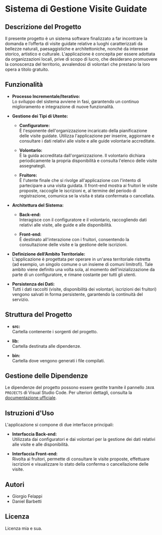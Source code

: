 # Sistema di Gestione Visite Guidate

## Descrizione del Progetto

Il presente progetto è un sistema software finalizzato a far incontrare la domanda e l’offerta di visite guidate relative a luoghi caratterizzati da bellezze naturali, paesaggistiche e architettoniche, nonché da interesse storico, artistico e culturale. L'applicazione è concepita per essere adottata da organizzazioni locali, prive di scopo di lucro, che desiderano promuovere la conoscenza del territorio, avvalendosi di volontari che prestano la loro opera a titolo gratuito.

## Funzionalità

- **Processo Incrementale/Iterativo:**  
  Lo sviluppo del sistema avviene in fasi, garantendo un continuo miglioramento e integrazione di nuove funzionalità.

- **Gestione dei Tipi di Utente:**  
  - **Configuratore:**  
    È l'esponente dell'organizzazione incaricato della pianificazione delle visite guidate. Utilizza l'applicazione per inserire, aggiornare e consultare i dati relativi alle visite e alle guide volontarie accreditate.
    
  - **Volontario:**  
    È la guida accreditata dall'organizzazione. Il volontario dichiara periodicamente la propria disponibilità e consulta l'elenco delle visite assegnategli.
    
  - **Fruitore:**  
    È l'utente finale che si rivolge all'applicazione con l'intento di partecipare a una visita guidata. Il front-end mostra ai fruitori le visite proposte, raccoglie le iscrizioni e, al termine del periodo di registrazione, comunica se la visita è stata confermata o cancellata.

- **Architettura del Sistema:**  
  - **Back-end:**  
    Interagisce con il configuratore e il volontario, raccogliendo dati relativi alle visite, alle guide e alle disponibilità.
    
  - **Front-end:**  
    È destinato all'interazione con i fruitori, consentendo la consultazione delle visite e la gestione delle iscrizioni.

- **Definizione dell’Ambito Territoriale:**  
  L'applicazione è progettata per operare in un'area territoriale ristretta (ad esempio, un singolo comune o un insieme di comuni limitrofi). Tale ambito viene definito una volta sola, al momento dell'inizializzazione da parte di un configuratore, e rimane costante per tutti gli utenti.

- **Persistenza dei Dati:**  
  Tutti i dati raccolti (visite, disponibilità dei volontari, iscrizioni dei fruitori) vengono salvati in forma persistente, garantendo la continuità del servizio.

## Struttura del Progetto

- **src:**  
  Cartella contenente i sorgenti del progetto.

- **lib:**  
  Cartella destinata alle dipendenze.

- **bin:**  
  Cartella dove vengono generati i file compilati.

## Gestione delle Dipendenze

Le dipendenze del progetto possono essere gestite tramite il pannello `JAVA PROJECTS` di Visual Studio Code. Per ulteriori dettagli, consulta la [documentazione ufficiale](https://github.com/microsoft/vscode-java-dependency#manage-dependencies).

## Istruzioni d'Uso

L'applicazione si compone di due interfacce principali:
- **Interfaccia Back-end:**  
  Utilizzata dai configuratori e dai volontari per la gestione dei dati relativi alle visite e alle disponibilità.
  
- **Interfaccia Front-end:**  
  Rivolta ai fruitori, permette di consultare le visite proposte, effettuare iscrizioni e visualizzare lo stato della conferma o cancellazione delle visite.

## Autori

- Giorgio Felappi
- Daniel Barbetti

## Licenza

Licenza mia e sua.